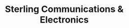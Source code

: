 ---
title: "Sterling Communications & Electronics"
url: /pinedale/sterling-communications-and-electronics/
shop: mobile phone
---